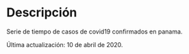 # Descripción

Serie de tiempo de casos de covid19 confirmados en panama.

Última actualización: 10 de abril de 2020.


